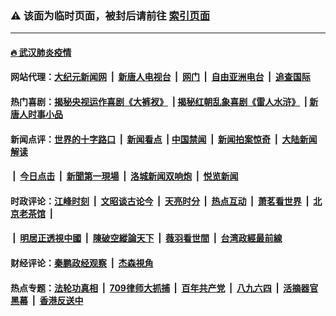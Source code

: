 ### ⚠️ 该面为临时页面，被封后请前往 [索引页面](../link4.md)

---

#### [🔥 武汉肺炎疫情](http://159.65.66.138:10000/videos/corona/)

#### 网站代理：[大纪元新闻网](http://159.65.66.138:10080/gb/) &nbsp;|&nbsp; [新唐人电视台](http://159.65.66.138:8808/gb/) &nbsp;|&nbsp; [网门](http://159.65.66.138:11000/) &nbsp;|&nbsp; [自由亚洲电台](http://159.65.66.138:9800/mandarin/) &nbsp;|&nbsp; [追查国际](http://159.65.66.138:10010/)

#### 热门喜剧：[揭秘央视运作喜剧《大裤衩》](http://159.65.66.138:10000/videos/res/big-shorts/) &nbsp;|&nbsp;[揭秘红朝乱象喜剧《雷人水浒》](http://159.65.66.138:10000/videos/res/OutlawsOfMarsh/) &nbsp;|&nbsp;[新唐人时事小品](http://159.65.66.138:10000/videos/res/comedy/)

#### 新闻点评：[世界的十字路口](http://159.65.66.138/tanghao/) &nbsp;|&nbsp; [新闻看点](http://159.65.66.138/news-insight/) &nbsp;|&nbsp;[中国禁闻](http://159.65.66.138/ntdtv-news/) &nbsp;|&nbsp; [新闻拍案惊奇](http://159.65.66.138/dayu/) &nbsp;|&nbsp; [大陆新闻解读](http://159.65.66.138/ntdtv-comedy/)
####   &nbsp;|&nbsp;  [今日点击](http://159.65.66.138/news-click/)  &nbsp;|&nbsp; [新聞第一現場](http://159.65.66.138/primary-scene/) &nbsp;|&nbsp; [洛城新闻双响炮](http://159.65.66.138/la-news/) &nbsp;|&nbsp; [悦览新闻](http://159.65.66.138/dingyue/)

#### 时政评论：[江峰时刻](http://159.65.66.138/today-in-history/) &nbsp;|&nbsp; [文昭谈古论今](http://159.65.66.138/wenzhao/) &nbsp;|&nbsp; [天亮时分](http://159.65.66.138/tianliang/) &nbsp;|&nbsp; [热点互动](http://159.65.66.138/ntdtv-rdhd/) &nbsp;|&nbsp; [萧茗看世界](http://159.65.66.138/simonegao/) &nbsp;|&nbsp; [北京老茶馆](http://159.65.66.138/teahouse/)  &nbsp;|&nbsp;  
####   &nbsp;|&nbsp;  [明居正透視中國](http://159.65.66.138/decoding-china/)  &nbsp;|&nbsp; [陳破空縱論天下](http://159.65.66.138/pokong/)  &nbsp;|&nbsp; [薇羽看世間](http://159.65.66.138/weiyu/)  &nbsp;|&nbsp; [台湾政經最前線](http://159.65.66.138/taiwan/)   

#### 财经评论：[秦鹏政经观察](http://159.65.66.138/qinpeng/) &nbsp;|&nbsp; [杰森視角 ](http://159.65.66.138/jason/)

#### 热点专题：[法轮功真相](http://159.65.66.138:10000/videos/truth.html) &nbsp;|&nbsp; [709律师大抓捕](http://159.65.66.138:10000/videos/709/) &nbsp;|&nbsp; [百年共产党](http://159.65.66.138:10000/videos/ccp.html) &nbsp;|&nbsp; [八九六四](http://159.65.66.138:10000/videos/88/)  &nbsp;|&nbsp; [活摘器官黑幕](http://159.65.66.138:10000/videos/res/Organs/)  &nbsp;|&nbsp; [香港反送中](http://159.65.66.138:10000/videos/res/hk/) 

<img src='http://gfw-breaker.win/link4.md' width='0px' height='0px'/>

